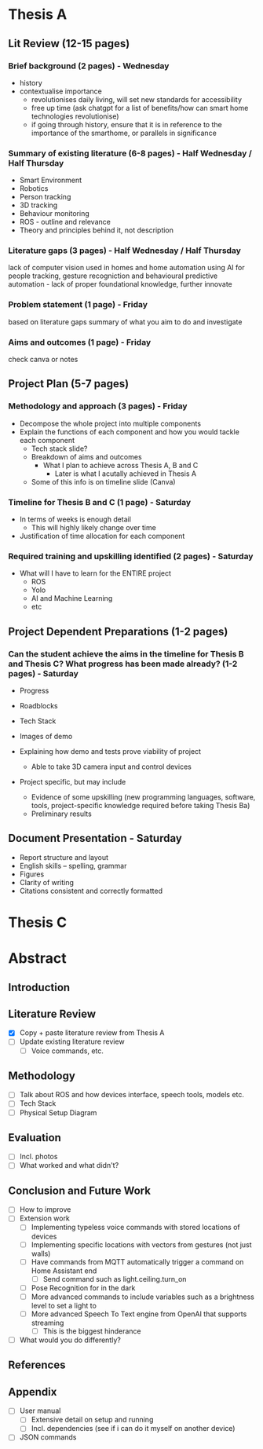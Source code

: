 # Thesis A
## Lit Review (12-15 pages)

### Brief background (2 pages) - Wednesday
- history
- contextualise importance
    - revolutionises daily living, will set new standards for accessibility
    - free up time (ask chatgpt for a list of benefits/how can smart home technologies revolutionise) 
    - if going through history, ensure that it is in reference to the importance of the smarthome, or parallels in significance

### Summary of existing literature (6-8 pages) - Half Wednesday / Half Thursday
- Smart Environment
- Robotics
- Person tracking
- 3D tracking
- Behaviour monitoring
- ROS - outline and relevance
- Theory and principles behind it, not description

### Literature gaps (3 pages) - Half Wednesday / Half Thursday
lack of computer vision used in homes and home automation
using AI for people tracking, gesture recogniction and behavioural predictive automation - lack of proper foundational knowledge, further innovate

### Problem statement (1 page) - Friday
based on literature gaps
summary of what you aim to do and investigate

### Aims and outcomes (1 page) - Friday
check canva or notes

## Project Plan (5-7 pages)

### Methodology and approach (3 pages) - Friday
- Decompose the whole project into multiple components
- Explain the functions of each component and how you would tackle each component
    - Tech stack slide?
    - Breakdown of aims and outcomes
        - What I plan to achieve across Thesis A, B and C
            - Later is what I acutally achieved in Thesis A
    - Some of this info is on timeline slide (Canva)

### Timeline for Thesis B and C (1 page) - Saturday
- In terms of weeks is enough detail
    - This will highly likely change over time
- Justification of time allocation for each component

### Required training and upskilling identified (2 pages) - Saturday
- What will I have to learn for the ENTIRE project
    - ROS
    - Yolo
    - AI and Machine Learning
    - etc

## Project Dependent Preparations (1-2 pages)

### Can the student achieve the aims in the timeline for Thesis B and Thesis C? What progress has been made already? (1-2 pages) - Saturday
- Progress
- Roadblocks
- Tech Stack
- Images of demo
- Explaining how demo and tests prove viability of project
    - Able to take 3D camera input and control devices

- Project specific, but may include
    - Evidence of some upskilling (new programming languages, software, tools, project-specific knowledge required before taking Thesis Ba)
    - Preliminary results

## Document Presentation - Saturday
- Report structure and layout
- English skills – spelling, grammar
- Figures
- Clarity of writing
- Citations consistent and correctly formatted

# Thesis C
# Abstract
## Introduction
## Literature Review
- [x] Copy + paste literature review from Thesis A
- [ ] Update existing literature review
    -  [ ] Voice commands, etc.
## Methodology
- [ ] Talk about ROS and how devices interface, speech tools, models etc.
- [ ] Tech Stack
- [ ] Physical Setup Diagram
## Evaluation
- [ ] Incl. photos
- [ ] What worked and what didn't?
## Conclusion and Future Work
- [ ] How to improve
- [ ] Extension work
    - [ ] Implementing typeless voice commands with stored locations of devices
    - [ ] Implementing specific locations with vectors from gestures (not just walls)
    - [ ] Have commands from MQTT automatically trigger a command on Home Assistant end
        - [ ] Send command such as light.ceiling.turn_on
    - [ ] Pose Recognition for in the dark
    - [ ] More advanced commands to include variables such as a brightness level to set a light to
    - [ ] More advanced Speech To Text engine from OpenAI that supports streaming
        - [ ] This is the biggest hinderance
- [ ] What would you do differently?
## References
## Appendix
- [ ] User manual
    - [ ] Extensive detail on setup and running
    - [ ] Incl. dependencies (see if i can do it myself on another device)
- [ ] JSON commands
